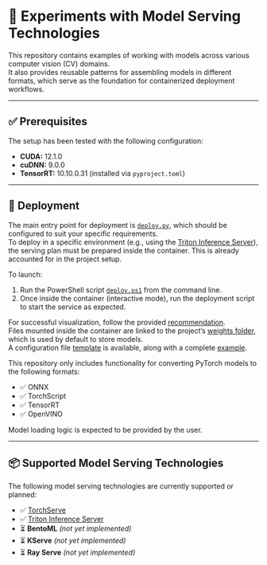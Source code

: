 # 🔬 Experiments with Model Serving Technologies

This repository contains examples of working with models across various computer vision (CV) domains.  
It also provides reusable patterns for assembling models in different formats, which serve as the foundation for containerized deployment workflows.

---

## ✅ Prerequisites

The setup has been tested with the following configuration:

- **CUDA:** 12.1.0  
- **cuDNN:** 9.0.0  
- **TensorRT:** 10.10.0.31 (installed via `pyproject.toml`)

---

## 🚀 Deployment

The main entry point for deployment is [`deploy.py`](./deploy2serve/deployment/deploy.py), which should be configured to suit your specific requirements.  
To deploy in a specific environment (e.g., using the [Triton Inference Server](https://catalog.ngc.nvidia.com/orgs/nvidia/containers/tritonserver/tags)),  
the serving plan must be prepared inside the container. This is already accounted for in the project setup.

To launch:

1. Run the PowerShell script [`deploy.ps1`](./deploy2serve/deployment/docker/deploy.ps1) from the command line.
2. Once inside the container (interactive mode), run the deployment script to start the service as expected.

For successful visualization, follow the provided [recommendation](./resources/.gitkeep).  
Files mounted inside the container are linked to the project’s [weights folder](./weights), which is used by default to store models.  
A configuration file [template](./deploy2serve/deployment/deploy_template.json) is available, along with a complete [example](./deploy2serve/deployment/overrides/yolo).

This repository only includes functionality for converting PyTorch models to the following formats:
- ✅ ONNX  
- ✅ TorchScript  
- ✅ TensorRT  
- ✅ OpenVINO

Model loading logic is expected to be provided by the user.

---

## 📦 Supported Model Serving Technologies

The following model serving technologies are currently supported or planned:

- ✅ [TorchServe](./deploy2serve/torchserve/README.md)  
- ✅ [Triton Inference Server](./deploy2serve/triton/README.md)  
- ⏳ **BentoML** *(not yet implemented)*  
- ⏳ **KServe** *(not yet implemented)*  
- ⏳ **Ray Serve** *(not yet implemented)*

